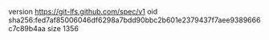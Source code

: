 version https://git-lfs.github.com/spec/v1
oid sha256:fed7af85006046df6298a7bdd90bbc2b601e2379437f7aee9389666c7c89b4aa
size 1356
